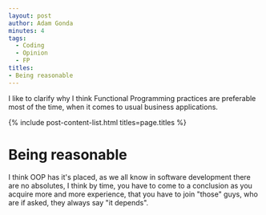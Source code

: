 ```yaml
---
layout: post
author: Adam Gonda
minutes: 4
tags:
  - Coding
  - Opinion
  - FP
titles:
- Being reasonable
---
```


I like to clarify why I think Functional Programming practices are
preferable most of the time, when it comes to usual business applications.

{% include post-content-list.html titles=page.titles %}

# Being reasonable

I think OOP has it's placed, as we all know in software development there are no absolutes,
I think by time, you have to come to a conclusion as you acquire more and more experience,
that you have to join "those" guys, who are if asked, they always say "it depends".
